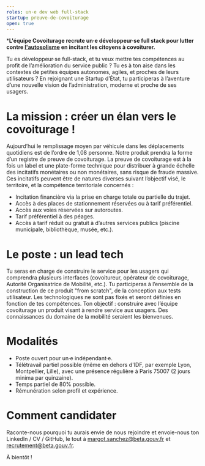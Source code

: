 ```yaml
---
roles: un·e dev web full-stack
startup: preuve-de-covoiturage
open: true
---
```


***L'équipe Covoiturage recrute un·e développeur·se full stack pour lutter contre [l'autosolisme](https://fr.wiktionary.org/wiki/autosolisme) en incitant les citoyens à covoiturer.**

Tu es développeur·se full-stack, et tu veux mettre tes compétences au profit de l’amélioration du service public ? Tu es à ton aise dans les contextes de petites équipes autonomes, agiles, et proches de leurs utilisateurs ? En rejoignant une Startup d’État, tu participeras à l’aventure d’une nouvelle vision de l’administration, moderne et proche de ses usagers.

La mission : créer un élan vers le covoiturage !
============================================
Aujourd’hui le remplissage moyen par véhicule dans les déplacements quotidiens est de l’ordre de 1,08 personne. Notre produit prendra la forme d’un registre de preuve de covoiturage. La preuve de covoiturage est à la fois un label et une plate-forme technique pour distribuer à grande échelle des incitatifs monétaires ou non monétaires, sans risque de fraude massive. Ces incitatifs peuvent être de natures diverses suivant l’objectif visé, le territoire, et la compétence territoriale concernés :
 - Incitation financière via la prise en charge totale ou partielle du trajet.
 - Accès à des places de stationnement réservées ou à tarif préférentiel.
 - Accès aux voies réservées sur autoroutes.
 - Tarif préférentiel à des péages.
 - Accès à tarif réduit ou gratuit à d’autres services publics (piscine municipale, bibliothèque, musée, etc.).

Le poste : un lead tech 
======
Tu seras en charge de construire le service pour les usagers qui comprendra plusieurs interfaces (covoitureur, opérateur de covoiturage, Autorité Organisatrice de Mobilité, etc.). 
Tu participeras à l’ensemble de la construction de ce produit "from scratch", de la conception aux tests utilisateur. Les technologiques ne sont pas fixés et seront définies en fonction de tes compétences.
Ton objectif : construire avec l’équipe covoiturage un produit visant à rendre service aux usagers. Des connaissances du domaine de la mobilité seraient les bienvenues. 

Modalités
========
 - Poste ouvert pour un·e indépendant·e.
 - Télétravail partiel possible (même en dehors d'IDF, par exemple Lyon, Montpellier, Lille), avec une présence régulière à Paris 75007 (2 jours minima par quinzaine).   
 - Temps partiel de 80% possible.
 - Rémunération selon profil et expérience.


Comment candidater
===========
Raconte-nous pourquoi tu aurais envie de nous rejoindre et envoie-nous ton LinkedIn / CV / GitHub, le tout à margot.sanchez@beta.gouv.fr et recrutement@beta.gouv.fr. 


À bientôt !
